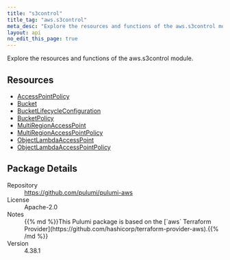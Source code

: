 ```yaml
---
title: "s3control"
title_tag: "aws.s3control"
meta_desc: "Explore the resources and functions of the aws.s3control module."
layout: api
no_edit_this_page: true
---
```


<!-- WARNING: this file was generated by Pulumi Docs Generator. -->
<!-- Do not edit by hand unless you're certain you know what you are doing! -->

Explore the resources and functions of the aws.s3control module.

<h2 id="resources">Resources</h2>
<ul class="api">
    <li><a href="accesspointpolicy" title="AccessPointPolicy"><span class="api-symbol api-symbol--resource"></span>AccessPointPolicy</a></li>
    <li><a href="bucket" title="Bucket"><span class="api-symbol api-symbol--resource"></span>Bucket</a></li>
    <li><a href="bucketlifecycleconfiguration" title="BucketLifecycleConfiguration"><span class="api-symbol api-symbol--resource"></span>BucketLifecycleConfiguration</a></li>
    <li><a href="bucketpolicy" title="BucketPolicy"><span class="api-symbol api-symbol--resource"></span>BucketPolicy</a></li>
    <li><a href="multiregionaccesspoint" title="MultiRegionAccessPoint"><span class="api-symbol api-symbol--resource"></span>MultiRegionAccessPoint</a></li>
    <li><a href="multiregionaccesspointpolicy" title="MultiRegionAccessPointPolicy"><span class="api-symbol api-symbol--resource"></span>MultiRegionAccessPointPolicy</a></li>
    <li><a href="objectlambdaaccesspoint" title="ObjectLambdaAccessPoint"><span class="api-symbol api-symbol--resource"></span>ObjectLambdaAccessPoint</a></li>
    <li><a href="objectlambdaaccesspointpolicy" title="ObjectLambdaAccessPointPolicy"><span class="api-symbol api-symbol--resource"></span>ObjectLambdaAccessPointPolicy</a></li>
</ul>

<h2 id="package-details">Package Details</h2>
<dl class="package-details">
	<dt>Repository</dt>
	<dd><a href="https://github.com/pulumi/pulumi-aws">https://github.com/pulumi/pulumi-aws</a></dd>
	<dt>License</dt>
	<dd>Apache-2.0</dd>
	<dt>Notes</dt>
	<dd>{{% md %}}This Pulumi package is based on the [`aws` Terraform Provider](https://github.com/hashicorp/terraform-provider-aws).{{% /md %}}</dd>
	<dt>Version</dt>
	<dd>4.38.1</dd>
</dl>

